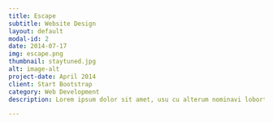 ```yaml
---
title: Escape
subtitle: Website Design
layout: default
modal-id: 2
date: 2014-07-17
img: escape.png
thumbnail: staytuned.jpg
alt: image-alt
project-date: April 2014
client: Start Bootstrap
category: Web Development
description: Lorem ipsum dolor sit amet, usu cu alterum nominavi lobortis. At duo novum diceret. Tantas apeirian vix et, usu sanctus postulant inciderint ut, populo diceret necessitatibus in vim. Cu eum dicam feugiat noluisse.

---
```

